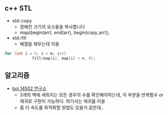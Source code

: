## c++ STL
- std::copy
	- 정해진 크기의 요소들을 복사합니다
	- map(begin(arr), end(arr), begin(copy_arr));
- std::fill
	- 배열을 채우는데 이용
```cpp
for (int i = 0; i < m; i++)
            fill(map[i], map[i] + n, 0);
```
## 알고리즘
- [boj 14502 연구소](https://www.acmicpc.net/problem/14502)
	- 3개의 벽에 세워지는 모든 경우의 수를 확인해야하는데, 이 부분을 반복함수 or 재귀로 구현이 가능하다. 여기서는 재귀를 이용
	- 좀 더 속도를 최적화할 방법도 있을거 같은데..
